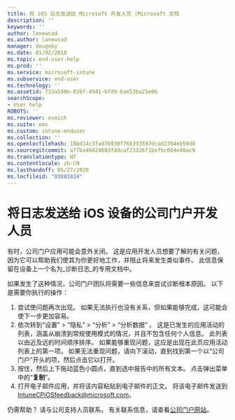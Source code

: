 ```yaml
---
title: 将 iOS 日志发送给 Microsoft 开发人员 |Microsoft 文档
description: ''
keywords: ''
author: lenewsad
ms.author: lanewsad
manager: dougeby
ms.date: 01/02/2018
ms.topic: end-user-help
ms.prod: ''
ms.service: microsoft-intune
ms.subservice: end-user
ms.technology: ''
ms.assetid: 733a590e-836f-4941-bfd9-6ae53ba25e06
searchScope:
- User help
ROBOTS: ''
ms.reviewer: esmich
ms.suite: ems
ms.custom: intune-enduser
ms.collection: ''
ms.openlocfilehash: 19bd14c3fad76930f76b393597dcad2394eb59d8
ms.sourcegitcommit: a77ba49424803fddcaf23326f1befbc004e48ac9
ms.translationtype: HT
ms.contentlocale: zh-CN
ms.lasthandoff: 05/27/2020
ms.locfileid: "83881024"
---
```

# <a name="send-logs-to-the-company-portal-developers-for-ios-devices"></a>将日志发送给 iOS 设备的公司门户开发人员

有时，公司门户应用可能会意外关闭。 这是应用开发人员想要了解的有关问题，因为它可以帮助我们使其为你更好地工作，并阻止将来发生类似事件。 此信息保留在设备上一个名为_诊断日志_的专用文档中。

如果发生了这种情况，公司门户团队将需要一些信息来尝试诊断根本原因。 以下是需要你执行的操作：

1. 尝试使问题再次出现。 如果无法执行也没有关系，但如果能够完成，这可能会使下一步更加容易。
2. 依次转到“设置”   > “隐私”   > “分析”   > “分析数据”  。 这是已发生的应用活动的列表，涵盖从崩溃到常规使用模式的情况，并且不包含任何个人信息。 此列表以由近及远的时间顺序排序。 如果能够重现问题，这应是出现在此页应用活动列表上的第一项。 如果无法重现问题，请向下滚动，直到找到第一个以“公司门户”开头的项，然后点击它以打开。
3. 按住，然后上下拖动蓝色小圆点，直到选中报告中的所有文本。 点击弹出菜单中的“__复制__”。
4. 打开电子邮件应用，并将该内容粘贴到电子邮件的正文。 将该电子邮件发送到 <a href="mailto:IntuneCPiOSfeedback@microsoft.com?subject=My Company Portal App Closed Unexpectedly&body=Press and hold, then paste your copied Company Portal app logs here.">IntuneCPiOSfeedback@microsoft.com</a>。

仍需帮助？ 请与公司支持人员联系。 有关联系信息，请查看[公司门户网站](https://go.microsoft.com/fwlink/?linkid=2010980)。
